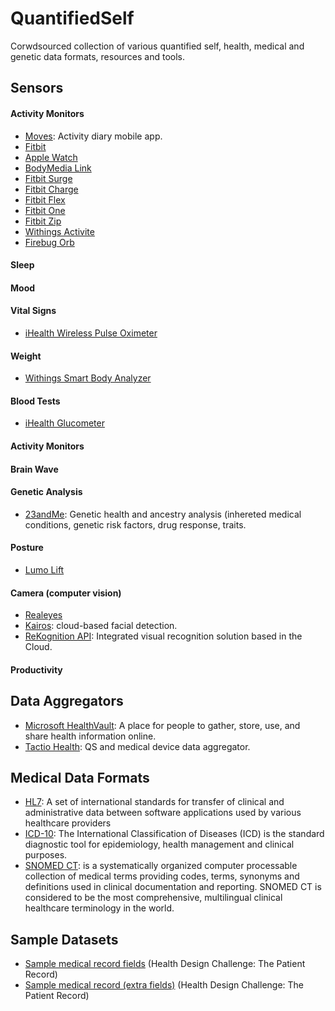 QuantifiedSelf
===============
Corwdsourced collection of various quantified self, health, medical and genetic data formats, resources and tools.


Sensors
-----------

#### Activity Monitors

* [Moves](http://www.moves-app.com/): Activity diary mobile app.
* [Fitbit](http://www.fitbit.com/)
* [Apple Watch](https://www.apple.com/watch/)
* [BodyMedia Link](http://www.bodymedia.com/Support-Help/BodyMedia-FIT-BW)
* [Fitbit Surge](https://www.fitbit.com/ca/surge)
* [Fitbit Charge](https://www.fitbit.com/ca/charge)
* [Fitbit Flex](http://www.fitbit.com/ca/flex)
* [Fitbit One](http://www.fitbit.com/ca/one)
* [Fitbit Zip](http://www.fitbit.com/ca/zip)
* [Withings Activite](http://www2.withings.com/us/en/products/activite/)
* [Firebug Orb](https://www.fitbug.com/g/orb)

#### Sleep

#### Mood

#### Vital Signs
* [iHealth Wireless Pulse Oximeter](http://www.ihealthlabs.com/fitness-devices/wireless-pulse-oximeter/)

#### Weight
* [Withings Smart Body Analyzer](http://www2.withings.com/us/en/products/smart-body-analyzer/)

#### Blood Tests
* [iHealth Glucometer](http://www.ihealthlabs.com/glucometer/)

#### Activity Monitors

#### Brain Wave

#### Genetic Analysis
* [23andMe](https://www.23andme.com/en-eu/): Genetic health and ancestry analysis (inhereted medical conditions, genetic risk factors, drug response, traits.

#### Posture
* [Lumo Lift](http://www.lumobodytech.com/)

#### Camera (computer vision)
* [Realeyes](http://www.realeyesit.com/)
* [Kairos](https://www.kairos.com): cloud-based facial detection.
* [ReKognition API](https://rekognition.com/): Integrated visual recognition solution based in the Cloud.

#### Productivity

Data Aggregators
-----------
* [Microsoft HealthVault](https://www.healthvault.com): A place for people to gather, store, use, and share health information online.
* [Tactio Health](http://www.tactiosoft.com/): QS and medical device data aggregator.

Medical Data Formats
-----------
* [HL7](http://en.wikipedia.org/wiki/Health_Level_7): A set of international standards for transfer of clinical and administrative data between software applications used by various healthcare providers
* [ICD-10](http://www.who.int/classifications/icd/en/): The International Classification of Diseases (ICD) is the standard diagnostic tool for epidemiology, health management and clinical purposes.
* [SNOMED CT](http://www.nlm.nih.gov/research/umls/Snomed/snomed_main.html): is a systematically organized computer processable collection of medical terms providing codes, terms, synonyms and definitions used in clinical documentation and reporting. SNOMED CT is considered to be the most comprehensive, multilingual clinical healthcare terminology in the world.


Sample Datasets
-----------
* [Sample medical record fields](http://healthdesignchallenge.com/files/sample-challenge-record.txt) (Health Design Challenge: The Patient Record)
* [Sample medical record (extra fields)](http://healthdesignchallenge.com/files/more-fields.txt) (Health Design Challenge: The Patient Record)

